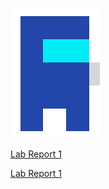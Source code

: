 ![Image](screenshot_lab_2.png)

[Lab Report 1](lab-report-1-week-2.html)

[Lab Report 1](https://derekcheung11.github.io/<your-lab-reports-repo>/lab-report-1-week-2.html)